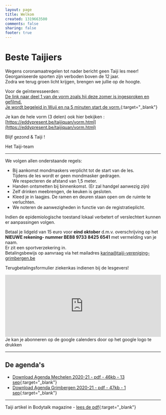 ```yaml
---
layout: page
title: Welkom
created: 1319663500
comments: false
sharing: false  
footer: true
---
```


# Beste Taijiers  
  
Wegens coronamaatregelen tot nader bericht geen Taiji les meer!  
Georganiseerde sporten zijn verboden boven de 12 jaar.  
Zodra we terug groen licht krijgen, brengen we jullie op de hoogte.  
  
Voor de geïnteresseerden:  
[De link naar deel 1 van de vorm zoals hij deze zomer is ingesproken en gefilmd.  
Je wordt begeleid in Wuji en na 5 minuten start de vorm.](https://www.youtube.com/watch?v=MIsbVKrcaWs){:target="_blank"}  
  
Je kan de hele vorm (3 delen) ook hier bekijken : [https://eddypresent.be/taijiquan/vorm.html](https://eddypresent.be/taijiquan/vorm.html)  
  
Blijf gezond & Taiji !  
  
Het Taiji-team  
  
---  

We volgen allen onderstaande regels:  

* Bij aankomst mondmaskers verplicht tot de start van de les.  
Tijdens de les wordt er geen mondmasker gedragen.  
We respecteren de afstand van 1,5 meter.
* Handen ontsmetten bij binnenkomst. (Er zal handgel aanwezig zijn)
* Zelf drinken meebrengen, de keuken is gesloten.
* Kleed je in laagjes. De ramen en deuren staan open om de ruimte te verluchten.
* We noteren de aanwezigheden in functie van de registratieplicht.
  
Indien de epidemiologische toestand lokaal verbetert of verslechtert kunnen er aanpassingen volgen.  
  
Betaal je lidgeld van 15 euro voor **eind oktober** d.m.v. overschrijving op het **NIEUWE rekening- nummer BE88 9733 8425 6541** met vermelding van je naam.  
Er zit een sportverzekering in.  
Betalingsbewijs op aanvraag via het mailadres karina@taiji-vereniging-grimbergen.be  
  
Terugbetalingsformulier ziekenkas indienen bij de lesgevers!  
  

<iframe src="https://calendar.google.com/calendar/embed?showTitle=0&amp;showNav=0&amp;showDate=0&amp;showPrint=0&amp;showTabs=0&amp;showCalendars=0&amp;showTz=0&amp;mode=AGENDA&amp;height=200&amp;wkst=2&amp;hl=nl&amp;bgcolor=%23FFFFFF&amp;src=eddypresent.website%40gmail.com&amp;color=%232F6309&amp;src=bnt52stornmaupomm1p01afrt0%40group.calendar.google.com&amp;color=%23125A12&amp;src=sv4bkhqqsf8snmhcjmhj8hqma4%40group.calendar.google.com&amp;color=%235F6B02&amp;ctz=Europe%2FBrussels" style="border-width:0" width="100%" height="200" frameborder="0" scrolling="no"></iframe>
Je kan je abonneren op de google calenders door op het google logo te drukken
  
---

## De agenda's

* [Download Agenda Mechelen 2020-21 - pdf - 46kb - 13 sep](/flyers/Mechelen_2020-21.pdf){:target="_blank"}  
* [Download Agenda Grimbergen 2020-21 - pdf - 47kb - 1 sep](/flyers/Grimbergen_2020-21.pdf){:target="_blank"}  


---
Taiji artikel in Bodytalk magazine - [lees de pdf](/flyers/TaiChi_voor_lichaam_en_geest_bodytalk.PDF){:target="_blank"}
